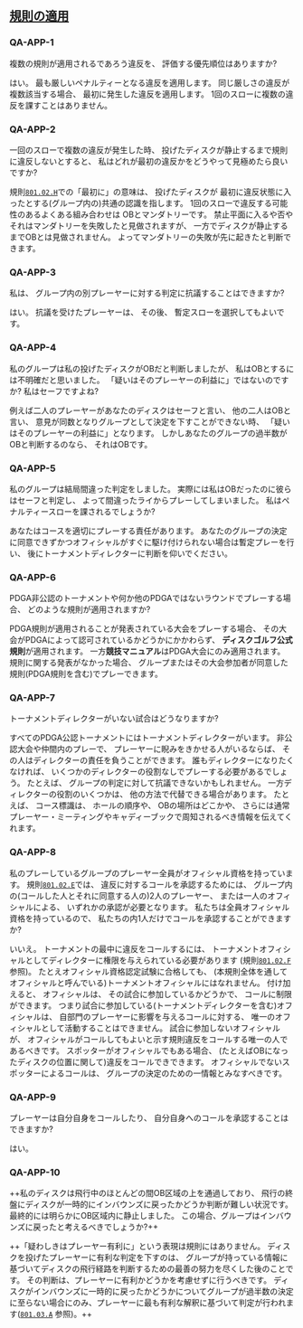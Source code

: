 ## [規則の適用](801)

### QA-APP-1
複数の規則が適用されるであろう違反を、
評価する優先順位はありますか?

はい。
最も厳しいペナルティーとなる違反を適用します。
同じ厳しさの違反が複数該当する場合、
最初に発生した違反を適用します。
1回のスローに複数の違反を課すことはありません。

### QA-APP-2
一回のスローで複数の違反が発生した時、
投げたディスクが静止するまで規則に違反しないとすると、
私はどれが最初の違反かをどうやって見極めたら良いですか?

規則[`801.02.H`](80102)での「最初に」の意味は、
投げたディスクが
最初に違反状態に入ったとする(グループ内の)共通の認識を指します。
1回のスローで違反する可能性のあるよくある組み合わせは
OBとマンダトリーです。
禁止平面に入るや否やそれはマンダトリーを失敗したと見做されますが、
一方でディスクが静止するまでOBとは見做されません。
よってマンダトリーの失敗が先に起きたと判断できます。

### QA-APP-3
私は、
グループ内の別プレーヤーに対する判定に抗議することはできますか?

はい。
抗議を受けたプレーヤーは、
その後、
暫定スローを選択してもよいです。

### QA-APP-4
私のグループは私の投げたディスクがOBだと判断しましたが、
私はOBとするには不明確だと思いました。
「疑いはそのプレーヤーの利益に」ではないのですか?
私はセーフですよね?

例えば二人のプレーヤーがあなたのディスクはセーフと言い、
他の二人はOBと言い、
意見が同数となりグループとして決定を下すことができない時、
「疑いはそのプレーヤーの利益に」となります。
しかしあなたのグループの過半数がOBと判断するのなら、
それはOBです。

### QA-APP-5
私のグループは結局間違った判定をしました。
実際には私はOBだったのに彼らはセーフと判定し、
よって間違ったライからプレーしてしまいました。
私はペナルティースローを課されるでしょうか?

あなたはコースを適切にプレーする責任があります。
あなたのグループの決定に同意できずかつオフィシャルがすぐに駆け付けられない場合は暫定プレーを行い、
後にトーナメントディレクターに判断を仰いでください。

### QA-APP-6
PDGA非公認のトーナメントや何か他のPDGAではないラウンドでプレーする場合、
どのような規則が適用されますか?

PDGA規則が適用されることが発表されている大会をプレーする場合、
その大会がPDGAによって認可されているかどうかにかかわらず、
**ディスクゴルフ公式規則**が適用されます。
一方**競技マニュアル**はPDGA大会にのみ適用されます。
規則に関する発表がなかった場合、
グループまたはその大会参加者が同意した規則(PDGA規則を含む)でプレーできます。

### QA-APP-7
トーナメントディレクターがいない試合はどうなりますか?

すべてのPDGA公認トーナメントにはトーナメントディレクターがいます。
非公認大会や仲間内のプレーで、
プレーヤーに睨みをきかせる人がいるならば、
その人はディレクターの責任を負うことができます。
誰もディレクターになりたくなければ、
いくつかのディレクターの役割なしでプレーする必要があるでしょう。
たとえば、
グループの判定に対して抗議できないかもしれません。
一方ディレクターの役割のいくつかは、
他の方法で代替できる場合があります。
たとえば、
コース標識は、
ホールの順序や、
OBの場所はどこかや、
さらには通常プレーヤー・ミーティングやキャディーブックで周知されるべき情報を伝えてくれます。

### QA-APP-8
私のプレーしているグループのプレーヤー全員がオフィシャル資格を持っています。
規則[`801.02.E`](80102)では、
違反に対するコールを承認するためには、
グループ内の(コールした人とそれに同意する人の)2人のプレーヤー、
または一人のオフィシャルによる、
いずれかの承認が必要となります。
私たちは全員オフィシャル資格を持っているので、
私たちの内1人だけでコールを承認することができますか?

いいえ。
トーナメントの最中に違反をコールするには、
トーナメントオフィシャルとしてディレクターに権限を与えられている必要があります
(規則[`801.02.F`](80102)参照)。
たとえオフィシャル資格認定試験に合格しても、
(本規則全体を通してオフィシャルと呼んでいる)トーナメントオフィシャルにはなれません。
付け加えると、
オフィシャルは、
その試合に参加しているかどうかで、
コールに制限ができます。
つまり試合に参加している(トーナメントディレクターを含む)オフィシャルは、
自部門のプレーヤーに影響を与えるコールに対する、
唯一のオフィシャルとして活動することはできません。
試合に参加しないオフィシャルが、
オフィシャルがコールしてもよいと示す規則違反をコールする唯一の人であるべきです。
スポッターがオフィシャルでもある場合、
(たとえばOBになったディスクの位置に関して)違反をコールできできます。
オフィシャルでないスポッターによるコールは、
グループの決定のための一情報とみなすべきです。

### QA-APP-9
プレーヤーは自分自身をコールしたり、
自分自身へのコールを承認することはできますか?

はい。

### QA-APP-10
++私のディスクは飛行中のほとんどの間OB区域の上を通過しており、
飛行の終盤にディスクが一時的にインバウンズに戻ったかどうか判断が難しい状況です。
最終的には明らかにOB区域内に静止しました。
この場合、グループはインバウンズに戻ったと考えるべきでしょうか?++

++「疑わしきはプレーヤー有利に」という表現は規則にはありません。
ディスクを投げたプレーヤーに有利な判定を下すのは、
グループが持っている情報に基づいてディスクの飛行経路を判断するための最善の努力を尽くした後のことです。
その判断は、プレーヤーに有利かどうかを考慮せずに行うべきです。
ディスクがインバウンズに一時的に戻ったかどうかについてグループが過半数の決定に至らない場合にのみ、プレーヤーに最も有利な解釈に基づいて判定が行われます([`801.03.A`](80103) 参照)。++
